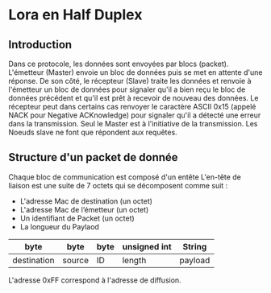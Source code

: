 ﻿# Lora en Half Duplex

## Introduction

Dans ce protocole, les données sont envoyées par blocs (packet). L'émetteur (Master) envoie un bloc de données  puis se met en attente d'une réponse. De son côté, le récepteur (Slave) traite les données et renvoie à l'émetteur un bloc de données pour signaler qu'il a bien reçu le bloc de données précédent et qu'il est prêt à recevoir de nouveau des données. Le récepteur peut dans certains cas renvoyer le caractère ASCII 0x15 (appelé NACK pour Negative ACKnowledge) pour signaler qu'il a détecté une erreur dans la transmission.
Seul le Master est à l'initiative de la transmission. Les Noeuds slave ne font que répondent aux requêtes. 

## Structure d'un packet de donnée

Chaque bloc de communication est composé d'un entête
L'en-tête de liaison  est une suite de 7 octets qui se décomposent comme suit :

 - L'adresse Mac de destination (un octet)
 - L'adresse  Mac de l’émetteur  (un octet)
 - Un identifiant de Packet (un octet)
 - La longueur du Paylaod
 

| byte | byte | byte | unsigned int | String |
|------------|--------|----|--------|-------------------------|
| destination | source | ID | length | payload |

L'adresse 0xFF correspond à l'adresse de diffusion.

